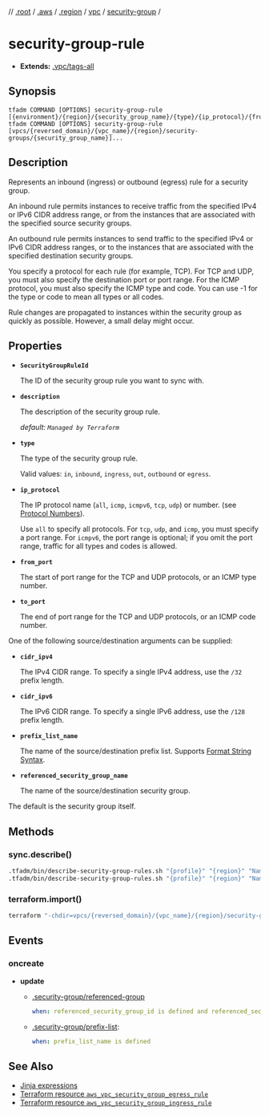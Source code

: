 // [.root] / [.aws] / [.region] / [vpc] / [security-group] /

# security-group-rule

- **Extends:** [.vpc/tags-all](.vpc/tags-all.md)

## Synopsis

```
tfadm COMMAND [OPTIONS] security-group-rule [{environment}/{region}/{security_group_name}/{type}/{ip_protocol}/{from_port}/{to_port}]...
tfadm COMMAND [OPTIONS] security-group-rule [vpcs/{reversed_domain}/{vpc_name}/{region}/security-groups/{security_group_name}]...
```

## Description

Represents an inbound (ingress) or outbound (egress) rule for a security group.

An inbound rule permits instances to receive traffic from the specified IPv4 or IPv6 CIDR address range, or from the instances that are associated with the specified source security groups.

An outbound rule permits instances to send traffic to the specified IPv4 or IPv6 CIDR address ranges, or to the instances that are associated with the specified destination security groups.

You specify a protocol for each rule (for example, TCP). For TCP and UDP, you must also specify the destination port or port range. For the ICMP protocol, you must also specify the ICMP type and code. You can use -1 for the type or code to mean all types or all codes.

Rule changes are propagated to instances within the security group as quickly as possible. However, a small delay might occur.

## Properties

- **`SecurityGroupRuleId`**

  The ID of the security group rule you want to sync with.

- **`description`**

  The description of the security group rule.

  *default: `Managed by Terraform`*

- **`type`**

  The type of the security group rule.

  Valid values: `in`, `inbound`, `ingress`, `out`, `outbound` or `egress`.

- **`ip_protocol`**

  The IP protocol name (`all`, `icmp`, `icmpv6`, `tcp`, `udp`) or number. (see [Protocol Numbers](http://www.iana.org/assignments/protocol-numbers/protocol-numbers.xhtml)).

  Use `all` to specify all protocols. For `tcp`, `udp`, and `icmp`, you must specify a port range. For `icmpv6`, the port range is optional; if you omit the port range, traffic for all types and codes is allowed.

- **`from_port`**

  The start of port range for the TCP and UDP protocols, or an ICMP type number.

- **`to_port`**

  The end of port range for the TCP and UDP protocols, or an ICMP code number.

One of the following source/destination arguments can be supplied:

- **`cidr_ipv4`**

  The IPv4 CIDR range. To specify a single IPv4 address, use the `/32` prefix length.

- **`cidr_ipv6`**

  The IPv6 CIDR range. To specify a single IPv6 address, use the `/128` prefix length.

- **`prefix_list_name`**

  The name of the source/destination prefix list. Supports [Format String Syntax].

- **`referenced_security_group_name`**

  The name of the source/destination security group.

The default is the security group itself.

## Methods

### sync.describe()

```bash
.tfadm/bin/describe-security-group-rules.sh "{profile}" "{region}" "Name=security-group-rule-id,Values={SecurityGroupRuleId}" || \
.tfadm/bin/describe-security-group-rules.sh "{profile}" "{region}" "Name=group-id,Values={SecurityGroupId}"
```

### terraform.import()

```bash
terraform "-chdir=vpcs/{reversed_domain}/{vpc_name}/{region}/security-groups/{security_group_name}" import "-input=false" "aws_vpc_security_group_{type}_rule.{security_group_rule_id_}" "{SecurityGroupRuleId}"
```

## Events

### oncreate

- **update**

  - [.security-group/referenced-group]

    ```yaml
    when: referenced_security_group_id is defined and referenced_security_group_id != security_group_id
    ```

  - [.security-group/prefix-list]:

    ```yaml
    when: prefix_list_name is defined
    ```

## See Also

- [Jinja expressions](https://jinja.palletsprojects.com/en/3.1.x/templates/#expressions)
- [Terraform resource `aws_vpc_security_group_egress_rule`](https://registry.terraform.io/providers/hashicorp/aws/latest/docs/resources/vpc_security_group_egress_rule)
- [Terraform resource `aws_vpc_security_group_ingress_rule`](https://registry.terraform.io/providers/hashicorp/aws/latest/docs/resources/vpc_security_group_ingress_rule)

[.aws]: README.md
[.region]: .region.md
[.root]: ../../../.tfadm/resources/README.md
[.security-group/prefix-list]: .security-group/prefix-list.md
[.security-group/referenced-group]: .security-group/referenced-group.md
[Format String Syntax]: https://docs.python.org/3/library/string.html#format-string-syntax
[security-group]: security-group.md
[vpc]: vpc.md
